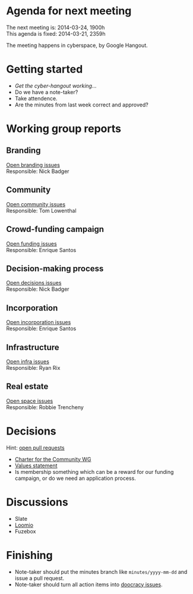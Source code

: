Agenda for next meeting
=======================

The next meeting is: 2014-03-24, 1900h  
This agenda is fixed: 2014-03-21, 2359h

The meeting happens in cyberspace, by Google Hangout.


Getting started
===============

* *Get the cyber-hangout working…*
* Do we have a note-taker?
* Take attendence.
* Are the minutes from last week correct and approved?


Working group reports
=====================

Branding
--------
[Open branding issues](https://github.com/nortonimperiallabs/doocracy/issues?labels=branding&page=1&state=open)  
Responsible: Nick Badger

Community
---------
[Open community issues](https://github.com/nortonimperiallabs/doocracy/issues?labels=community&page=1&state=open)  
Responsible: Tom Lowenthal 

Crowd-funding campaign
----------------------
[Open funding issues](https://github.com/nortonimperiallabs/doocracy/issues?labels=funding&page=1&state=open)  
Responsible: Enrique Santos

Decision-making process
-----------------------
[Open decisions issues](https://github.com/nortonimperiallabs/doocracy/issues?labels=decisions&page=1&state=open)  
Responsible: Nick Badger

Incorporation
-------------
[Open incorporation issues](https://github.com/nortonimperiallabs/doocracy/issues?labels=incorporation&page=1&state=open)  
Responsible: Enrique Santos

Infrastructure
--------------
[Open infra issues](https://github.com/nortonimperiallabs/doocracy/issues?labels=tech%2Finfra&page=1&state=open)  
Responsible: Ryan Rix

Real estate
-----------
[Open space issues](https://github.com/nortonimperiallabs/doocracy/issues?labels=space&page=1&state=open)  
Responsible: Robbie Trencheny


Decisions
=========
Hint: [open pull requests](https://github.com/nortonimperiallabs/nortonimperiallabs/pulls)

* [Charter for the Community WG](https://github.com/nortonimperiallabs/nortonimperiallabs/pull/10)
* [Values statement](https://github.com/nortonimperiallabs/nortonimperiallabs/pull/7)
* Is membership something which can be a reward for our funding campaign, or do we need an application process.


Discussions
===========

* Slate
* [Loomio](https://www.loomio.org/)
* Fuzebox


Finishing
=========

* Note-taker should put the minutes branch like `minutes/yyyy-mm-dd` and issue a pull request.
* Note-taker should turn all action items into [doocracy issues](https://github.com/nortonimperiallabs/doocracy/issues).
